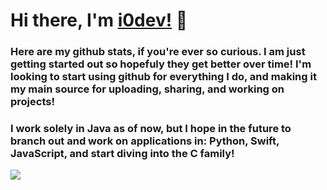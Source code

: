 # Hi there, I'm [i0dev!](https://github.com/i0dev) 👋

### Here are my github stats, if you're ever so curious. I am just getting started out so hopefuly they get better over time! I'm looking to start using github for everything I do, and making it my main source for uploading, sharing, and working on projects!


### I work solely in Java as of now, but I hope in the future to branch out and work on applications in: Python, Swift, JavaScript, and start diving into the C family!

<a href="https://github.com/anuraghazra/github-readme-stats">
  <!-- Change the `github-readme-stats.anuraghazra1.vercel.app` to `github-readme-stats.vercel.app`  -->
  <img align="center" src="https://github-readme-stats.anuraghazra1.vercel.app/api/top-langs/?username=i0dev&layout=compact&theme=dracula" />
</a>   
